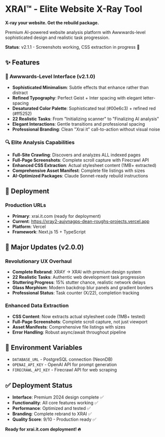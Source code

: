 # XRAI™ - Elite Website X-Ray Tool

**X-ray your website. Get the rebuild package.**

Premium AI-powered website analysis platform with Awwwards-level sophisticated design and realistic task progression.

**Status**: v2.1.1 - Screenshots working, CSS extraction in progress 🔧

## ✨ Features

### 🎨 Awwwards-Level Interface (v2.1.0)
- **Sophisticated Minimalism**: Subtle effects that enhance rather than distract
- **Refined Typography**: Perfect Geist + Inter spacing with elegant letter-spacing
- **Desaturated Color Palette**: Sophisticated teal (#00e6c3) + refined red (#ff5252)
- **22 Realistic Tasks**: From "Initializing scanner" to "Finalizing AI analysis"
- **Elegant Interactions**: Gentle transitions and professional spacing
- **Professional Branding**: Clean "Xrai it" call-to-action without visual noise

### 🔍 Elite Analysis Capabilities
- **Full-Site Crawling**: Discovers and analyzes ALL indexed pages
- **Full-Page Screenshots**: Complete scroll capture with Firecrawl API
- **Enhanced CSS Extraction**: Actual stylesheet content (1MB+ extracted)
- **Comprehensive Asset Manifest**: Complete file listings with sizes
- **AI-Optimized Packages**: Claude Sonnet-ready rebuild instructions

## 🚀 Deployment

### Production URLs
- **Primary**: xrai.it.com (ready for deployment)
- **Current**: https://xray2-aujvnagps-dean-roughs-projects.vercel.app
- **Platform**: Vercel
- **Framework**: Next.js 15 + TypeScript

## 🎯 Major Updates (v2.0.0)

### Revolutionary UX Overhaul
- **Complete Rebrand**: XRAY → XRAI with premium design system
- **22 Realistic Tasks**: Authentic web development task progression
- **Stuttering Progress**: 15% stutter chance, realistic network delays
- **Glass Morphism**: Modern backdrop blur panels and gradient borders
- **Professional Status**: Task counter (X/22), completion tracking

### Enhanced Data Extraction
- **CSS Content**: Now extracts actual stylesheet code (1MB+ tested)
- **Full-Page Screenshots**: Complete scroll capture, not just viewport
- **Asset Manifests**: Comprehensive file listings with sizes
- **Error Handling**: Robust async/await throughout pipeline

## 🔧 Environment Variables
- `DATABASE_URL` - PostgreSQL connection (NeonDB)
- `OPENAI_API_KEY` - OpenAI API for prompt generation
- `FIRECRAWL_API_KEY` - Firecrawl API for web scraping

## ✅ Deployment Status
- **Interface**: Premium 2024 design complete ✅
- **Functionality**: All core features working ✅
- **Performance**: Optimized and tested ✅
- **Branding**: Complete rebrand to XRAI ✅
- **Quality Score**: 9/10 - Production ready ✅

**Ready for xrai.it.com deployment! 🔥**

